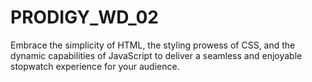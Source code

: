 # PRODIGY_WD_02
Embrace the simplicity of HTML, the styling prowess of CSS, and the dynamic capabilities of JavaScript to deliver a seamless and enjoyable stopwatch experience for your audience.
